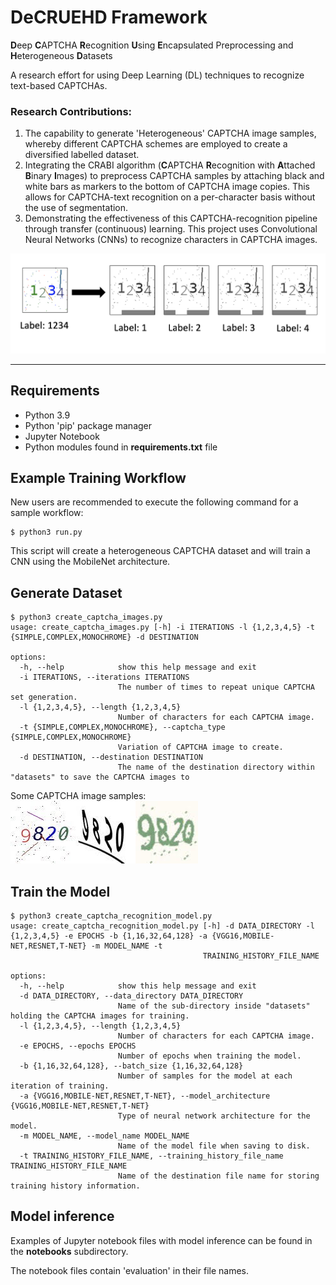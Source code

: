 # DeCRUEHD  Framework

**D**eep **C**APTCHA **R**ecognition **U**sing **E**ncapsulated Preprocessing and **H**eterogeneous **D**atasets

A research effort for using Deep Learning (DL) techniques to recognize text-based CAPTCHAs. 

### Research Contributions:
1. The capability to generate 'Heterogeneous' CAPTCHA image samples, whereby different CAPTCHA schemes are employed to create a diversified labelled dataset.
2. Integrating the CRABI algorithm (**C**APTCHA **R**ecognition with **A**ttached **B**inary **I**mages) to preprocess CAPTCHA samples by attaching black and white bars as markers to the bottom of CAPTCHA image copies. This allows for CAPTCHA-text recognition on a per-character basis without the use of segmentation. 
3. Demonstrating the effectiveness of this CAPTCHA-recognition pipeline through transfer (continuous) learning. This project uses Convolutional Neural Networks (CNNs) to recognize characters in CAPTCHA images.

![alt text](images/crabi-preprocessing-example.png "CRABI preprocessing example")

---
## Requirements
- Python 3.9
- Python 'pip' package manager
- Jupyter Notebook
- Python modules found in **requirements.txt** file

## Example Training Workflow
New users are recommended to execute the following command for a sample workflow:

```
$ python3 run.py
```

This script will create a heterogeneous CAPTCHA dataset and will train a CNN using the MobileNet architecture.

## Generate Dataset

```
$ python3 create_captcha_images.py
usage: create_captcha_images.py [-h] -i ITERATIONS -l {1,2,3,4,5} -t {SIMPLE,COMPLEX,MONOCHROME} -d DESTINATION

options:
  -h, --help            show this help message and exit
  -i ITERATIONS, --iterations ITERATIONS
                        The number of times to repeat unique CAPTCHA set generation.
  -l {1,2,3,4,5}, --length {1,2,3,4,5}
                        Number of characters for each CAPTCHA image.
  -t {SIMPLE,COMPLEX,MONOCHROME}, --captcha_type {SIMPLE,COMPLEX,MONOCHROME}
                        Variation of CAPTCHA image to create.
  -d DESTINATION, --destination DESTINATION
                        The name of the destination directory within "datasets" to save the CAPTCHA images to
```

Some CAPTCHA image samples:
![alt text](images/sample-captcha-images.png "Sample CAPTCHA images")

## Train the Model

```
$ python3 create_captcha_recognition_model.py
usage: create_captcha_recognition_model.py [-h] -d DATA_DIRECTORY -l {1,2,3,4,5} -e EPOCHS -b {1,16,32,64,128} -a {VGG16,MOBILE-NET,RESNET,T-NET} -m MODEL_NAME -t
                                           TRAINING_HISTORY_FILE_NAME

options:
  -h, --help            show this help message and exit
  -d DATA_DIRECTORY, --data_directory DATA_DIRECTORY
                        Name of the sub-directory inside "datasets" holding the CAPTCHA images for training.
  -l {1,2,3,4,5}, --length {1,2,3,4,5}
                        Number of characters for each CAPTCHA image.
  -e EPOCHS, --epochs EPOCHS
                        Number of epochs when training the model.
  -b {1,16,32,64,128}, --batch_size {1,16,32,64,128}
                        Number of samples for the model at each iteration of training.
  -a {VGG16,MOBILE-NET,RESNET,T-NET}, --model_architecture {VGG16,MOBILE-NET,RESNET,T-NET}
                        Type of neural network architecture for the model.
  -m MODEL_NAME, --model_name MODEL_NAME
                        Name of the model file when saving to disk.
  -t TRAINING_HISTORY_FILE_NAME, --training_history_file_name TRAINING_HISTORY_FILE_NAME
                        Name of the destination file name for storing training history information.
```

## Model inference
Examples of Jupyter notebook files with model inference can be found in the **notebooks** subdirectory. 

The notebook files contain 'evaluation' in their file names.
